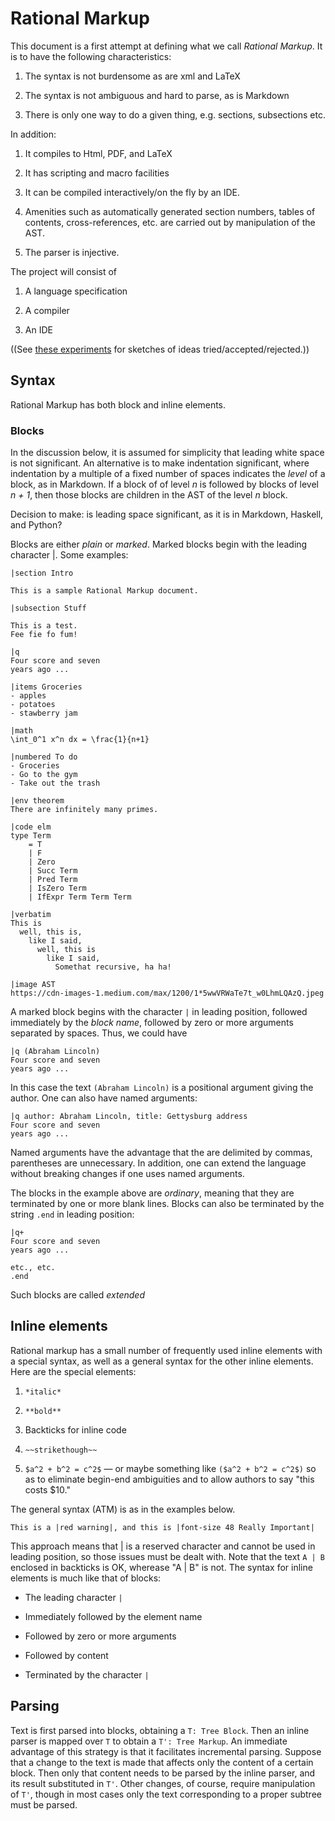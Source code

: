 # Rational Markup

This document is a first attempt at defining what we call *Rational Markup*.  It is to have the following characteristics:

1. The syntax is not burdensome as are xml and LaTeX

2. The syntax is not ambiguous and hard to parse, as is Markdown

3. There is only one way to do a given thing, e.g. sections, subsections etc.

In addition:

1. It compiles to Html, PDF, and LaTeX

2. It has scripting and macro facilities

3. It can be compiled interactively/on the fly by an IDE.

4. Amenities such as automatically generated section numbers, tables of contents, cross-references, etc. are carried out by manipulation of the AST.  

5. The parser is injective. 

The project will consist of

1. A language specification

2. A compiler

3. An IDE 

((See [these experiments](https://github.com/jxxcarlson/markup-experiments) for sketches of ideas tried/accepted/rejected.))

## Syntax

Rational Markup has both block and inline elements.

### Blocks

In the discussion below, it is assumed for simplicity that leading white space is not significant.  An alternative is to make indentation significant, where indentation by a multiple of a fixed number of spaces indicates the *level* of a block, as in Markdown.  If a block of of level *n* is followed by blocks of level *n + 1*, then those blocks are children in the AST of the level *n* block.

Decision to make: is leading space significant, as it is in Markdown, Haskell, and Python?

Blocks are either *plain* or *marked*.  Marked blocks begin with the leading character |.  Some examples:

```
|section Intro

This is a sample Rational Markup document.

|subsection Stuff

This is a test.
Fee fie fo fum!

|q 
Four score and seven
years ago ...

|items Groceries
- apples
- potatoes
- stawberry jam

|math 
\int_0^1 x^n dx = \frac{1}{n+1}

|numbered To do
- Groceries
- Go to the gym
- Take out the trash

|env theorem 
There are infinitely many primes.

|code elm
type Term
    = T
    | F
    | Zero
    | Succ Term
    | Pred Term
    | IsZero Term
    | IfExpr Term Term Term
    
|verbatim
This is
  well, this is,
    like I said,
      well, this is
        like I said,
          Somethat recursive, ha ha!
          
|image AST
https://cdn-images-1.medium.com/max/1200/1*5wwVRWaTe7t_w0LhmLQAzQ.jpeg
```

A marked block begins with the character `|` in leading position, followed immediately by the *block name*, followed by zero or more arguments separated by spaces.  Thus, we could have

```
|q (Abraham Lincoln)
Four score and seven
years ago ...
``` 

In this case the text `(Abraham Lincoln)` is a positional argument
giving the author.  One can also have named arguments:

```
|q author: Abraham Lincoln, title: Gettysburg address
Four score and seven
years ago ...
```

Named arguments have the advantage that the are delimited by commas,
parentheses are unnecessary. In addition, one can extend the language without breaking changes if one uses named arguments. 



The blocks in the example above are *ordinary*, meaning that they 
are terminated by one or more blank lines. Blocks can also be terminated
by the string `.end` in leading position:

```
|q+ 
Four score and seven
years ago ...

etc., etc.
.end
```	

Such blocks are called *extended* 

## Inline elements

Rational markup has a small number of frequently used inline elements with a special syntax, as well as a general syntax for the other inline elements.  Here are the special elements:

1. `*italic*`

2. `**bold**`

3. Backticks for inline code

4. `~~strikethough~~`

5. `$a^2 + b^2 = c^2$` — or maybe something like `($a^2 + b^2 = c^2$)` so as to eliminate begin-end ambiguities and to allow authors to say "this costs $10."

The general syntax (ATM) is as in the examples below. 

```
This is a |red warning|, and this is |font-size 48 Really Important|
```

This approach means that | is a reserved character and cannot be used in leading position, so those issues must be dealt with.  Note that the 
text `A | B` enclosed in backticks is OK, wherease "A | B" is not.  The syntax for inline elements is much like that of blocks:

- The leading character `|`

- Immediately followed by the element name

- Followed by zero or more arguments

- Followed by content

- Terminated by the character `|`


## Parsing

Text is first parsed into blocks, obtaining a `T: Tree Block`. Then an inline parser is mapped over `T` to obtain a `T': Tree Markup`.  An immediate advantage of this strategy is that it facilitates incremental parsing.  Suppose that a change to the text is made that affects only the content of a certain block.  Then only that content needs to be parsed by the inline parser, and its result substituted in `T'`. Other changes, of course, require manipulation of `T'`, though in most cases only  the text corresponding to a proper subtree must be parsed.
